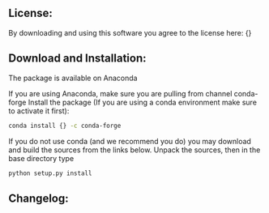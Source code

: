 License:
--------
By downloading and using this software you agree to the license here:
{}

Download and Installation:
--------------------------
The package is available on Anaconda

If you are using Anaconda, make sure you are pulling from channel conda-forge
Install the package (If you are using a conda environment make sure to
activate it first):

```bash
conda install {} -c conda-forge
```
If you do not use conda (and we recommend you do) you may download and build
the sources from the links below.  Unpack the sources, then in the base
directory type

```bash
python setup.py install
```

Changelog:
----------
